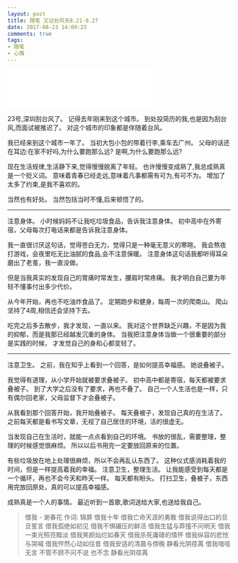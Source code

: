 ```yaml
---
layout: post
title: 随笔 又记台风天8.21-8.27
date: 2017-08-23 14:09:23
comments: true
tags:
- 随笔
- 心情
---
```


<iframe frameborder="no" border="0" marginwidth="0" marginheight="0" width=330 height=86 src="//music.163.com/outchain/player?type=2&id=423104390&auto=0&height=66"></iframe>

23号,深圳刮台风了。
记得去年刚来到这个城市。
到处投简历的我,也是因为刮台风,而面试被推迟了。
对这个城市的印象都是伴随着台风。

我已经来到这个城市一年了。
当初大包小包的带着行李,乘车去广州。
父母的话还在耳边:在家不好吗,为什么要跑那么远?
是啊,为什么要跑那么远?

现在生活规律,生活静下来,觉得慢慢脱离了年轻。
也许慢慢变成熟了,我总成熟真是一个贬义词。
意味着青春已经走远,意味着凡事都需有可为,有可不为。
增加了太多了约束,是我不喜欢的。

当然也有好处。
当然包括当时不懂,后来顿悟了的。
<!-- more -->

------------------------------
注意身体。
小时候妈妈不让我吃垃圾食品，告诉我注意身体。
初中高中在外寄宿，父母每次打电话来都是告诉我注意身体。

我一直很讨厌这句话，觉得苍白无力，觉得只是一种毫无意义的寒暄。
我会熬夜打游戏，会夜里吃无比油腻的食品,会不注意保暖。
注意身体这句话我都听得耳朵磨出了老茧，我一直没做。

但是当我真实的发现自己的胃痛时常发生，腰肩时常疼痛。
我才明白自己要为年轻不懂事付出多少代价。

从今年开始，再也不吃油炸食品了。
定期跑步和健身，每周一次的爬南山。
爬山坚持了4周,相信还会坚持下去。

吃完之后多去散步，我才发现，一直以来。
我对这个世界缺乏兴趣，不是因为我的抑郁，而是我那已经越发沉重的身体。
当我把注意身体当做一个很重要的部分是实践的时候，
才发觉自己的身和心都变轻了。

------------------------------

注意卫生。
之前，我在知乎上看到一个回答，是如何提高幸福感。
她说叠被子。

我觉得有道理，从小学开始就被要求叠被子。
初中高中都是寄宿，每天都被要求叠被子。
到了大学之后没有了要求，再也不叠了。
自己一个人生活也是一样，只有偶尔回老家，父母监督下才会叠被子。

从我看到那个回答开始，我开始叠被子。
每天叠被子，发现自己真的在生活了。
之前每天都是看书写文章，无视了自己居住的环境，活的很虚无。

当发现自己在生活时，就能一点点看到自己的环境。
书放的很乱，需要整理，整理的时候感觉很麻烦。
所以以后书用完一定要放回原来的位置。

有些垃圾放在地上处理很麻烦，所以不会再乱认东西了。
这种仪式感消耗着我的时间，但是一样提高着我的幸福。
注意卫生，整理生活。
让我能感受到每天都是一个循环，再也不会今天和昨天一样。
每天都有盼头。
打扫卫生，叠被子，东西用完放回原处，真的可以提高幸福感。

成熟真是一个人的事情。
最近听到一首歌,歌词送给大家,也送给我自己。
>借我 - 谢春花
作词: 锦屏
借我十年
借我亡命天涯的勇敢
借我说得出口的旦旦誓言
借我孤绝如初见
借我不惧碾压的鲜活
借我生猛与莽撞不问明天
借我一束光照亮黯淡
借我笑颜灿烂如春天
借我杀死庸碌的情怀
借我纵容的悲怆与哭喊
借我怦然心动如往昔
借我安适的清晨与傍晚
静看光阴荏苒
借我喑哑无言
不管不顾不问不说 也不念
静看光阴荏苒
